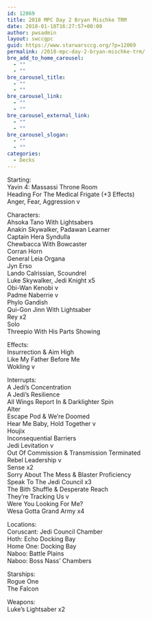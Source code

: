 ```yaml
---
id: 12069
title: 2018 MPC Day 2 Bryan Mischke TRM
date: 2018-01-18T16:27:57+00:00
author: pwsadmin
layout: swccgpc
guid: https://www.starwarsccg.org/?p=12069
permalink: /2018-mpc-day-2-bryan-mischke-trm/
bre_add_to_home_carousel:
  - ""
  - ""
bre_carousel_title:
  - ""
  - ""
bre_carousel_link:
  - ""
  - ""
bre_carousel_external_link:
  - ""
  - ""
bre_carousel_slogan:
  - ""
  - ""
categories:
  - Decks
---
```

Starting:  
Yavin 4: Massassi Throne Room  
Heading For The Medical Frigate (+3 Effects)  
Anger, Fear, Aggression v

Characters:  
Ahsoka Tano With Lightsabers  
Anakin Skywalker, Padawan Learner  
Captain Hera Syndulla  
Chewbacca With Bowcaster  
Corran Horn  
General Leia Organa  
Jyn Erso  
Lando Calrissian, Scoundrel  
Luke Skywalker, Jedi Knight x5  
Obi-Wan Kenobi v  
Padme Naberrie v  
Phylo Gandish  
Qui-Gon Jinn With Lightsaber  
Rey x2  
Solo  
Threepio With His Parts Showing

Effects:  
Insurrection & Aim High  
Like My Father Before Me  
Wokling v

Interrupts:  
A Jedi’s Concentration  
A Jedi’s Resilience  
All Wings Report In & Darklighter Spin  
Alter  
Escape Pod & We’re Doomed  
Hear Me Baby, Hold Together v  
Houjix  
Inconsequential Barriers  
Jedi Levitation v  
Out Of Commission & Transmission Terminated  
Rebel Leadership v  
Sense x2  
Sorry About The Mess & Blaster Proficiency  
Speak To The Jedi Council x3  
The Bith Shuffle & Desperate Reach  
They’re Tracking Us v  
Were You Looking For Me?  
Wesa Gotta Grand Army x4

Locations:  
Coruscant: Jedi Council Chamber  
Hoth: Echo Docking Bay  
Home One: Docking Bay  
Naboo: Battle Plains  
Naboo: Boss Nass’ Chambers

Starships:  
Rogue One  
The Falcon

Weapons:  
Luke’s Lightsaber x2